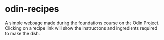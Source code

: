 # odin-recipes
A simple webpage made during the foundations course on the Odin Project. Clicking on a recipe link will show the instructions and ingredients required to make the dish.
